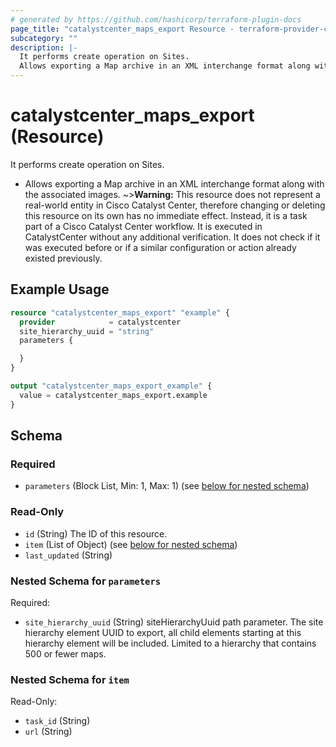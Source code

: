 ```yaml
---
# generated by https://github.com/hashicorp/terraform-plugin-docs
page_title: "catalystcenter_maps_export Resource - terraform-provider-catalystcenter"
subcategory: ""
description: |-
  It performs create operation on Sites.
  Allows exporting a Map archive in an XML interchange format along with the associated images.
---
```


# catalystcenter_maps_export (Resource)

It performs create operation on Sites.

- Allows exporting a Map archive in an XML interchange format along with the associated images.
~>**Warning:**
This resource does not represent a real-world entity in Cisco Catalyst Center, therefore changing or deleting this resource on its own has no immediate effect.
Instead, it is a task part of a Cisco Catalyst Center workflow. It is executed in CatalystCenter without any additional verification. It does not check if it was executed before or if a similar configuration or action already existed previously.

## Example Usage

```terraform
resource "catalystcenter_maps_export" "example" {
  provider            = catalystcenter
  site_hierarchy_uuid = "string"
  parameters {

  }
}

output "catalystcenter_maps_export_example" {
  value = catalystcenter_maps_export.example
}
```

<!-- schema generated by tfplugindocs -->
## Schema

### Required

- `parameters` (Block List, Min: 1, Max: 1) (see [below for nested schema](#nestedblock--parameters))

### Read-Only

- `id` (String) The ID of this resource.
- `item` (List of Object) (see [below for nested schema](#nestedatt--item))
- `last_updated` (String)

<a id="nestedblock--parameters"></a>
### Nested Schema for `parameters`

Required:

- `site_hierarchy_uuid` (String) siteHierarchyUuid path parameter. The site hierarchy element UUID to export, all child elements starting at this hierarchy element will be included. Limited to a hierarchy that contains 500 or fewer maps.


<a id="nestedatt--item"></a>
### Nested Schema for `item`

Read-Only:

- `task_id` (String)
- `url` (String)
